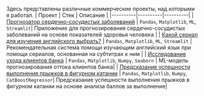 Здесь представлены различные коммерческие проекты, над которыми я работал.
| Проект | Стек | Описание | 
|----------|----------|----------|
| <a href='https://github.com/Vasart-ds/heart_disease_prediction' target="_blank">Прогнозатор сердечно-сосудистых заболеваний</a> | `Pandas`, `Matplotlib`, `ML`, `Streamlit`| Приложение для прогнозирования сердечно-сосудистых заболеваний на основе показателей здоровья человека |
| <a href='https://github.com/Vasart-ds/CEFR_predicting' target="_blank">Какой сериал для изучения английского выбрать?</a> | `Pandas`, `Matplotlib`, `ML`, `Streamlit` | Рекомендательная система помощи изучающим английский язык при помощи сериалов, основанная на субтитрах к ним |
| <a href='https://github.com/Vasart-ds/beta_bank_customer_out' target="_blank">Исследование ухода клиентов банка</a> | `Pandas`, `Matplotlib`, `Numpy`, `Seaborn` | ML-модель прогнозирования оттока клиентов банка|
| <a href='https://github.com/Vasart-ds/beta_bank_customer_out' target="_blank">Предсказание успешности выполнения прыжков в фигурном катании</a> | `Pandas`, `Matplotlib`, `Numpy`, `CatBoostRegressor`| Предсказание успешности выполнения прыжков в фигурном катании на основе анализа баллов за выполнение|

